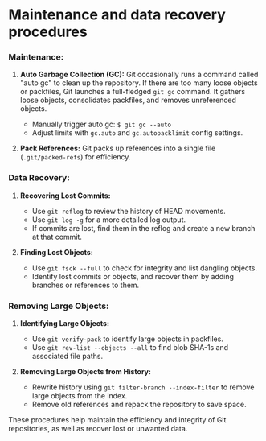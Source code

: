 # Maintenance and data recovery procedures

### Maintenance:
1. **Auto Garbage Collection (GC):** Git occasionally runs a command called "auto gc" to clean up the repository. If there are too many loose objects or packfiles, Git launches a full-fledged `git gc` command. It gathers loose objects, consolidates packfiles, and removes unreferenced objects.
   - Manually trigger auto gc: `$ git gc --auto`
   - Adjust limits with `gc.auto` and `gc.autopacklimit` config settings.

2. **Pack References:** Git packs up references into a single file (`.git/packed-refs`) for efficiency.

### Data Recovery:
1. **Recovering Lost Commits:**
   - Use `git reflog` to review the history of HEAD movements.
   - Use `git log -g` for a more detailed log output.
   - If commits are lost, find them in the reflog and create a new branch at that commit.

2. **Finding Lost Objects:**
   - Use `git fsck --full` to check for integrity and list dangling objects.
   - Identify lost commits or objects, and recover them by adding branches or references to them.

### Removing Large Objects:
1. **Identifying Large Objects:**
   - Use `git verify-pack` to identify large objects in packfiles.
   - Use `git rev-list --objects --all` to find blob SHA-1s and associated file paths.

2. **Removing Large Objects from History:**
   - Rewrite history using `git filter-branch --index-filter` to remove large objects from the index.
   - Remove old references and repack the repository to save space.

These procedures help maintain the efficiency and integrity of Git repositories, as well as recover lost or unwanted data.